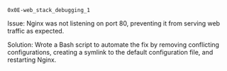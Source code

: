 `0x0E-web_stack_debugging_1`

Issue:
Nginx was not listening on port 80, preventing it from serving web traffic as expected.

Solution:
Wrote a Bash script to automate the fix by removing conflicting configurations, creating a symlink to the default configuration file, and restarting Nginx.
